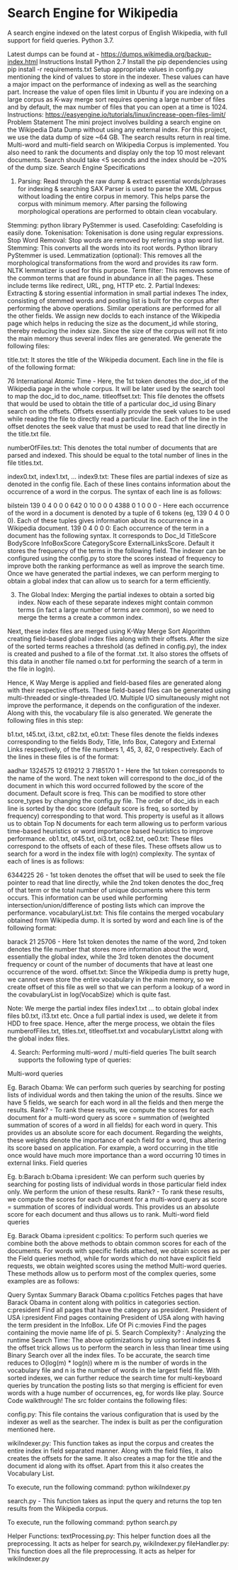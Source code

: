 # Search Engine for Wikipedia
A search engine indexed on the latest corpus of English Wikipedia, with full support for field queries. Python 3.7.

Latest dumps can be found at - https://dumps.wikimedia.org/backup-index.html
Instructions
Install Python 2.7
Install the pip dependencies using pip install -r requirements.txt
Setup appropriate values in config.py mentioning the kind of values to store in the indexer. These values can have a major impact on the performance of indexing as well as the searching part.
Increase the value of open files limit in Ubuntu if you are indexing on a large corpus as K-way merge sort requires opening a large number of files and by default, the max number of files that you can open at a time is 1024. Instructions: https://easyengine.io/tutorials/linux/increase-open-files-limit/
Problem Statement
The mini project involves building a search engine on the Wikipedia Data Dump without using any external index. For this project, we use the data dump of size ~64 GB. The search results return in real time. Multi-word and multi-field search on Wikipedia Corpus is implemented.
You also need to rank the documents and display only the top 10 most relevant documents.
Search should take <5 seconds and the index should be ~20% of the dump size.
Search Engine Specifications
1. Parsing: Read through the raw dump & extract essential words/phrases for indexing & searching
SAX Parser is used to parse the XML Corpus without loading the entire corpus in memory. This helps parse the corpus with minimum memory. After parsing the following morphological operations are performed to obtain clean vocabulary.

Stemming: python library PyStemmer is used.
Casefolding: Casefolding is easily done.
Tokenisation: Tokenisation is done using regular expressions.
Stop Word Removal: Stop words are removed by referring a stop word list.
Stemming: This converts all the words into its root words. Python library PyStemmer is used.
Lemmatization (optional): This removes all the morphological transformations from the word and provides its raw form. NLTK lemmatizer is used for this purpose.
Term filter: This removes some of the common terms that are found in abundance in all the pages. These include terms like redirect, URL, png, HTTP etc.
2. Partial Indexes: Extracting & storing essential information in small partial indexes
The index, consisting of stemmed words and posting list is built for the corpus after performing the above operations. Similar operations are performed for all the other fields. We assign new docIds to each instance of the Wikipedia page which helps in reducing the size as the document_id while storing, thereby reducing the index size. Since the size of the corpus will not fit into the main memory thus several index files are generated. We generate the following files:

title.txt: It stores the title of the Wikipedia document. Each line in the file is of the following format:

76 International Atomic Time - Here, the 1st token denotes the doc_id of the Wikipedia page in the whole corpus. It will be later used by the search tool to map the doc_id to doc_name.
titleoffset.txt: This file denotes the offsets that would be used to obtain the title of a particular doc_id using Binary search on the offsets. Offsets essentially provide the seek values to be used while reading the file to directly read a particular line. Each of the line in the offset denotes the seek value that must be used to read that line directly in the title.txt file.

numberOfFiles.txt: This denotes the total number of documents that are parsed and indexed. This should be equal to the total number of lines in the file titles.txt.

index0.txt, index1.txt, ... index9.txt: These files are partial indexes of size as denoted in the config file. Each of these lines contains information about the occurrence of a word in the corpus. The syntax of each line is as follows:

bilstein 139 0 4 0 0 0 642 0 10 0 0 0 4388 0 1 0 0 0 - Here each occurrence of the word in a document is denoted by a tuple of 6 tokens (eg, 139 0 4 0 0 0). Each of these tuples gives information about its occurrence in a Wikipedia document.
139 0 4 0 0 0: Each occurrence of the term in a document has the following syntax. It corresponds to Doc_Id TitleScore BodyScore InfoBoxScore CategoryScore ExternalLinksScore. Default it stores the frequency of the terms in the following field. The indexer can be configured using the config.py to store the scores instead of frequency to improve both the ranking performance as well as improve the search time.
Once we have generated the partial indexes, we can perform merging to obtain a global index that can allow us to search for a term efficiently.

3. The Global Index: Merging the partial indexes to obtain a sorted big index.
Now each of these separate indexes might contain common terms (in fact a large number of terms are common), so we need to merge the terms a create a common index.

Next, these index files are merged using K-Way Merge Sort Algorithm creating field-based global index files along with their offsets. After the size of the sorted terms reaches a threshold (as defined in config.py), the index is created and pushed to a file of the format <fieldname><filenumber>.txt. It also stores the offsets of this data in another file named o<fieldname><filenumber>.txt for performing the search of a term in the file in log(n).

Hence, K Way Merge is applied and field-based files are generated along with their respective offsets. These field-based files can be generated using multi-threaded or single-threaded I/O. Multiple I/O simultaneously might not improve the performance, it depends on the configuration of the indexer. Along with this, the vocabulary file is also generated. We generate the following files in this step:

b1.txt, t45.txt, i3.txt, c82.txt, e0.txt: These files denote the fields indexes corresponding to the fields Body, Title, Info Box, Category and External Links respectively, of the file numbers 1, 45, 3, 82, 0 respectively. Each of the lines in these files is of the format:

aadhar 1324575 12 619212 3 7185170 1 - Here the 1st token corresponds to the name of the word. The next token will correspond to the doc_id of the document in which this word occurred followed by the score of the document. Default score is freq. This can be modified to store other score_types by changing the config.py file.
The order of doc_ids in each line is sorted by the doc score (default score is freq, so sorted by frequency) corresponding to that word.
This property is useful as it allows us to obtain Top N documents for each term allowing us to perform various time-based heuristics or word importance based heuristics to improve performance.
ob1.txt, ot45.txt, oi3.txt, oc82.txt, oe0.txt: These files correspond to the offsets of each of these files. These offsets allow us to search for a word in the index file with log(n) complexity. The syntax of each of lines is as follows:

6344225 26 - 1st token denotes the offset that will be used to seek the file pointer to read that line directly, while the 2nd token denotes the doc_freq of that term or the total number of unique documents where this term occurs.
This information can be used while performing intersection/union/difference of posting lists which can improve the performance.
vocabularyList.txt: This file contains the merged vocabulary obtained from Wikipedia dump. It is sorted by word and each line is of the following format:

barack 21 25706 - Here 1st token denotes the name of the word, 2nd token denotes the file number that stores more information about the word, essentially the global index, while the 3rd token denotes the document frequency or count of the number of documents that have at least one occurrence of the word.
offset.txt: Since the Wikipedia dump is pretty huge, we cannot even store the entire vocabulary in the main memory, so we create offset of this file as well so that we can perform a lookup of a word in the covabularyList in log(VocabSize) which is quite fast.

Note: We merge the partial index files index1.txt ... to obtain global index files b0.txt, i13.txt etc. Once a full partial index is used, we delete it from HDD to free space. Hence, after the merge process, we obtain the files numberofFiles.txt, titles.txt, titleoffset.txt and vocabularyListtxt along with the global index files.

4. Search: Performing multi-word / multi-field queries
The built search supports the following type of queries:

Multi-word queries

Eg. Barach Obama: We can perform such queries by searching for posting lists of individual words and then taking the union of the results. Since we have 5 fields, we search for each word in all the fields and then merge the results.
Rank? - To rank these results, we compute the scores for each document for a multi-word query as score = summation of (weighted summation of scores of a word in all fields) for each word in query. This provides us an absolute score for each document. Regarding the weights, these weights denote the importance of each field for a word, thus altering its score based on application. For example, a word occurring in the title once would have much more importance than a word occurring 10 times in external links.
Field queries

Eg. b:Barach b:Obama i:president: We can perform such queries by searching for posting lists of individual words in those particular field index only. We perform the union of these results.
Rank? - To rank these results, we compute the scores for each document for a multi-word query as score = summation of scores of individual words. This provides us an absolute score for each document and thus allows us to rank.
Multi-word field queries

Eg. Barack Obama i:president c:politics: To perform such queries we combine both the above methods to obtain common scores for each of the documents. For words with specific fields attached, we obtain scores as per the Field queries method, while for words which do not have explicit field requests, we obtain weighted scores using the method Multi-word queries.
These methods allow us to perform most of the complex queries, some examples are as follows:

Query Syntax	Summary
Barack Obama c:politics	Fetches pages that have Barack Obama in content along with politics in categories section.
c:president	Find all pages that have the category as president.
President of USA i:president	Find pages containing President of USA along with having the term president in the InfoBox.
Life Of Pi c:movies	Find the pages containing the movie name life of pi.
5. Search Complexity? : Analyzing the runtime
Search Time: The above optimizations by using sorted indexes & the offset trick allows us to perform the search in less than linear time using Binary Search over all the index files. To be accurate, the search time reduces to O(log(m) * log(n)) where m is the number of words in the vocabulary file and n is the number of words in the largest field file.
With sorted indexes, we can further reduce the search time for multi-keyboard queries by truncation the posting lists so that merging is efficient for even words with a huge number of occurrences, eg, for words like play.
Source Code walkthrough!
The src folder contains the following files:

config.py: This file contains the various configuration that is used by the indexer as well as the searcher. The index is built as per the configuration mentioned here.

wikiIndexer.py: This function takes as input the corpus and creates the entire index in field separated manner. Along with the field files, it also creates the offsets for the same. It also creates a map for the title and the document id along with its offset. Apart from this it also creates the Vocabulary List.

To execute, run the following command: python wikiIndexer.py

search.py - This function takes as input the query and returns the top ten results from the Wikipedia corpus.

To execute, run the following command: python search.py

Helper Functions:
textProcessing.py: This helper function does all the preprocessing. It acts as helper for search.py, wikiIndexer.py
fileHandler.py: This function does all the file preprocessing. It acts as helper for wikiIndexer.py
